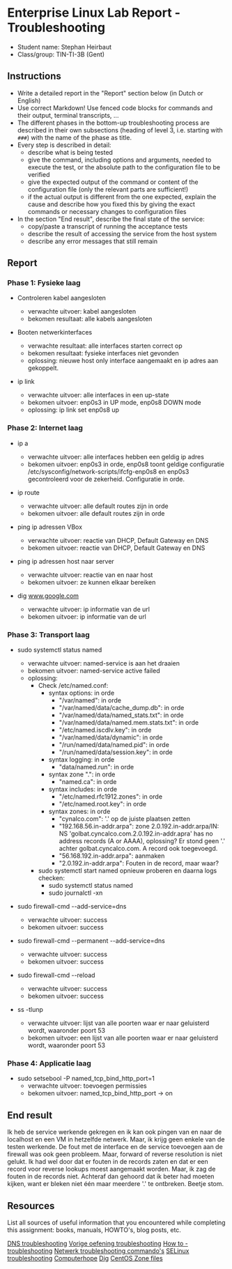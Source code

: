 # Enterprise Linux Lab Report - Troubleshooting

- Student name: Stephan Heirbaut
- Class/group: TIN-TI-3B (Gent)

## Instructions

- Write a detailed report in the "Report" section below (in Dutch or English)
- Use correct Markdown! Use fenced code blocks for commands and their output, terminal transcripts, ...
- The different phases in the bottom-up troubleshooting process are described in their own subsections (heading of level 3, i.e. starting with `###`) with the name of the phase as title.
- Every step is described in detail:
    - describe what is being tested
    - give the command, including options and arguments, needed to execute the test, or the absolute path to the configuration file to be verified
    - give the expected output of the command or content of the configuration file (only the relevant parts are sufficient!)
    - if the actual output is different from the one expected, explain the cause and describe how you fixed this by giving the exact commands or necessary changes to configuration files
- In the section "End result", describe the final state of the service:
    - copy/paste a transcript of running the acceptance tests
    - describe the result of accessing the service from the host system
    - describe any error messages that still remain

## Report

### Phase 1: Fysieke laag

- Controleren kabel aangesloten
  - verwachte uitvoer: kabel aangesloten
  - bekomen resultaat: alle kabels aangesloten
  
- Booten netwerkinterfaces
  - verwachte resultaat: alle interfaces starten correct op
  - bekomen resultaat: fysieke interfaces niet gevonden
  - oplossing: nieuwe host only interface aangemaakt en ip adres aan gekoppelt.
  
- ip link
  - verwachte uitvoer: alle interfaces in een up-state
  - bekomen uitvoer: enp0s3 in UP mode, enp0s8 DOWN mode
  - oplossing: ip link set enp0s8 up

### Phase 2: Internet laag

- ip a
  - verwachte uitvoer: alle interfaces hebben een geldig ip adres
  - bekomen uitvoer: enp0s3 in orde, enp0s8 toont geldige configuratie /etc/sysconfig/network-scripts/ifcfg-enp0s8 en enp0s3 gecontroleerd voor de zekerheid. Configuratie in orde.
  
- ip route
  - verwachte uitvoer: alle default routes zijn in orde
  - bekomen uitvoer: alle default routes zijn in orde
  
- ping ip adressen VBox
  - verwachte uitvoer: reactie van DHCP, Default Gateway en DNS
  - bekomen uitvoer: reactie van DHCP, Default Gateway en DNS
  
- ping ip adressen host naar server
  - verwachte uitvoer: reactie van en naar host
  - bekomen uitvoer: ze kunnen elkaar bereiken
  
- dig www.google.com
  - verwachte uitvoer: ip informatie van de url
  - bekomen uitvoer: ip informatie van de url

### Phase 3: Transport laag

- sudo systemctl status named
  - verwachte uitvoer: named-service is aan het draaien
  - bekomen uitvoer: named-service active failed
  - oplossing:
    - Check /etc/named.conf:
      - syntax options: in orde
        - "/var/named": in orde
        - "/var/named/data/cache_dump.db": in orde
        - "/var/named/data/named_stats.txt": in orde
        - "/var/named/data/named.mem.stats.txt": in orde
        - "/etc/named.iscdlv.key": in orde
        - "/var/named/data/dynamic": in orde
        - "/run/named/data/named.pid": in orde
        - "/run/named/data/session.key": in orde
      - syntax logging: in orde
        - "data/named.run": in orde
      - syntax zone ".": in orde
        - "named.ca": in orde
      - syntax includes: in orde
        - "/etc/named.rfc1912.zones": in orde
        - "/etc/named.root.key": in orde
      - syntax zones: in orde
        - "cynalco.com": '.' op de juiste plaatsen zetten
        - "192.168.56.in-addr.arpa": zone 2.0.192.in-addr.arpa/IN: NS 'golbat.cyncalco.com.2.0.192.in-addr.apra' has no address records (A or AAAA), oplossing? Er stond geen '.' achter golbat.cyncalco.com. A record ook toegevoegd.
        - "56.168.192.in-addr.arpa": aanmaken
        - "2.0.192.in-addr.arpa": Fouten in de record, maar waar?
    - sudo systemctl start named opnieuw proberen en daarna logs checken:
      - sudo systemctl status named
      - sudo journalctl -xn
      
- sudo firewall-cmd --add-service=dns
  - verwachte uitvoer: success
  - bekomen uitvoer: success
  
- sudo firewall-cmd --permanent --add-service=dns
  - verwachte uitvoer: success
  - bekomen uitvoer: success
  
- sudo firewall-cmd --reload
  - verwachte uitvoer: success
  - bekomen uitvoer: success
  
- ss -tlunp
  - verwachte uitvoer: lijst van alle poorten waar er naar geluisterd wordt, waaronder poort 53
  - bekomen uitvoer: een lijst van alle poorten waar er naar geluisterd wordt, waaronder poort 53
  
### Phase 4: Applicatie laag

- sudo setsebool -P named_tcp_bind_http_port=1
  - verwachte uitvoer: toevoegen permissies
  - bekomen uitvoer: named_tcp_bind_http_port -> on

## End result

Ik heb de service werkende gekregen en ik kan ook pingen van en naar de localhost en een VM in hetzelfde netwerk. Maar, ik krijg geen enkele van de testen werkende. De fout met de interface en de service toevoegen aan de firewall was ook geen probleem. Maar, forward of reverse resolution is niet gelukt. Ik had wel door dat er fouten in de records zaten en dat er een record voor reverse lookups moest aangemaakt worden. Maar, ik zag de fouten in de records niet. Achteraf dan gehoord dat ik beter had moeten kijken, want er bleken niet één maar meerdere '.' te ontbreken. Beetje stom.

## Resources

List all sources of useful information that you encountered while completing this assignment: books, manuals, HOWTO's, blog posts, etc.

[DNS troubleshooting](https://github.com/HStephan95/elnx-ha/blob/master/report/Documentatie/DNS%20troubleshooting.md)
[Vorige oefening troubleshooting](https://github.com/HStephan95/elnx-ha/blob/master/report/OpdrachtRapporten/report-netwerk-troubleshooting.md)
[How to - troubleshooting](https://github.com/HStephan95/elnx-ha/blob/master/report/Documentatie/Netwerkproblemen%20troubleshooting%20-%20how%20to.md)
[Netwerk troubleshooting commando's](https://github.com/HStephan95/elnx-ha/blob/master/report/Documentatie/Netwerkproblemen%20troubleshooting%20-%20commando's.md)
[SELinux troubleshooting](https://github.com/HStephan95/elnx-ha/blob/master/report/Documentatie/SELinux%20troubleshooting.md)
[Computerhope](https://www.computerhope.com/)
[Dig](https://www.computerhope.com/unix/dig.htm)
[CentOS Zone files](https://www.centos.org/docs/5/html/Deployment_Guide-en-US/s1-bind-zone.html)